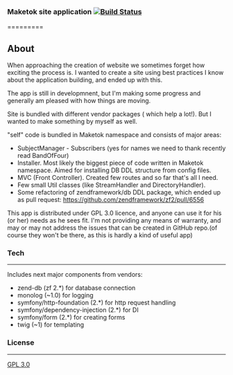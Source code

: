 ### Maketok site application [![Build Status](https://travis-ci.org/SlayerBirden/site.svg?branch=master)](https://travis-ci.org/SlayerBirden/site)
=========

About
---------

When approaching the creation of website we sometimes forget how exciting the process is. I wanted to create a site using best practices I know about the application building, and ended up with this.

The app is still in developmnent, but I'm making some progress and generally am pleased with how things are moving.

Site is bundled with different vendor packages ( which help a lot!). But I wanted to make something by myself as well. 

"self" code is bundled in Maketok namespace and consists of major areas:
- SubjectManager - Subscribers (yes for names we need to thank recently read BandOfFour)
- Installer. Most likely the biggest piece of code written in Maketok namespace. Aimed for installing DB DDL structure from config files.
- MVC (Front Controller). Created few routes and so far that's all I need.
- Few small Util classes (like StreamHandler and DirectoryHandler).
- Some refactoring of zendframework/db DDL package, which ended up as pull request: https://github.com/zendframework/zf2/pull/6556

This app is distributed under GPL 3.0 licence, and anyone can use it for his (or her) needs as he sees fit. I'm not providing any means of warranty, and may or may not address the issues that can be created in GitHub repo.(of course they won't be there, as this is hardly a kind of useful app)


### Tech
--------

Includes next major components from vendors:
- zend-db (zf 2.*) for database connection
- monolog (~1.0) for logging
- symfony/http-foundation (2.*) for http request handling
- symfony/dependency-injection (2.*) for DI
- symfony/form (2.*) for creating forms
- twig (~1) for templating


### License
---------

[GPL 3.0](https://www.gnu.org/licenses/gpl-faq.html)
